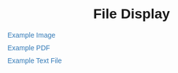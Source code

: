 <!DOCTYPE html>
<html>
<head>
  <title>File Display</title>
  <style>
    body {
      font-family: Arial, sans-serif;
      margin: 0;
      padding: 20px;
    }
    h1 {
      text-align: center;
    }
    .file-list {
      list-style: none;
      padding: 0;
    }
    .file-list li {
      margin-bottom: 10px;
    }
    .file-list li a {
      color: #337ab7;
      text-decoration: none;
    }
    .file-list li a:hover {
      text-decoration: underline;
    }
  </style>
</head>
<body>
  <h1>File Display</h1>
  <ul class="file-list">
    <li><a href="example.jpg">Example Image</a></li>
    <li><a href="example.pdf">Example PDF</a></li>
    <li><a href="example.txt">Example Text File</a></li>
    <!-- Add more file links here -->
  </ul>
</body>
</html>
